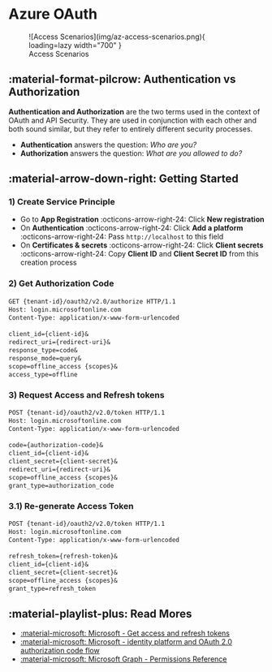 # Azure OAuth

<figure markdown="span">
  ![Access Scenarios](img/az-access-scenarios.png){ loading=lazy width="700" }
  <figcaption>Access Scenarios</figcaption>
</figure>

## :material-format-pilcrow: Authentication vs Authorization

**Authentication and Authorization** are the two terms used in the context of OAuth
and API Security. They are used in conjunction with each other and both sound
similar, but they refer to entirely different security processes.

- **Authentication** answers the question: _Who are you?_
- **Authorization** answers the question: _What are you allowed to do?_

## :material-arrow-down-right: Getting Started

### 1) Create Service Principle

- Go to **App Registration** :octicons-arrow-right-24: Click **New registration**
- On **Authentication** :octicons-arrow-right-24: Click **Add a platform** :octicons-arrow-right-24:
  Pass `http://localhost` to this field
- On **Certificates & secrets** :octicons-arrow-right-24: Click **Client secrets**
  :octicons-arrow-right-24: Copy **Client ID** and **Client Secret ID** from this creation process

### 2) Get Authorization Code

```console
GET {tenant-id}/oauth2/v2.0/authorize HTTP/1.1
Host: login.microsoftonline.com
Content-Type: application/x-www-form-urlencoded

client_id={client-id}&
redirect_uri={redirect-uri}&
response_type=code&
response_mode=query&
scope=offline_access {scopes}&
access_type=offline
```

### 3) Request Access and Refresh tokens

```console
POST {tenant-id}/oauth2/v2.0/token HTTP/1.1
Host: login.microsoftonline.com
Content-Type: application/x-www-form-urlencoded

code={authorization-code}&
client_id={client-id}&
client_secret={client-secret}&
redirect_uri={redirect-uri}&
scope=offline_access {scopes}&
grant_type=authorization_code
```

### 3.1) Re-generate Access Token

```console
POST {tenant-id}/oauth2/v2.0/token HTTP/1.1
Host: login.microsoftonline.com
Content-Type: application/x-www-form-urlencoded

refresh_token={refresh-token}&
client_id={client-id}&
client_secret={client-secret}&
scope=offline_access {scopes}&
grant_type=refresh_token
```

## :material-playlist-plus: Read Mores

- [:material-microsoft: Microsoft - Get access and refresh tokens](https://learn.microsoft.com/en-us/advertising/guides/authentication-oauth-get-tokens)
- [:material-microsoft: Microsoft - identity platform and OAuth 2.0 authorization code flow](https://learn.microsoft.com/en-us/entra/identity-platform/v2-oauth2-auth-code-flow#refreshing-the-access-tokens)
- [:material-microsoft: Microsoft Graph - Permissions Reference](https://learn.microsoft.com/en-us/graph/permissions-reference)
